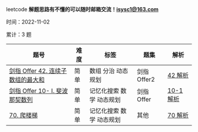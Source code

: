  leetcode
**解题思路有不懂的可以随时邮箱交流！isysc1@163.com**

时间：2022-11-02

累计：3 题 


|     题号                            | 难度 |             标签               | 题集|  解析|
| ------------                        | ---  | ------------------------------- |------------|---------
| [剑指 Offer 42. 连续子数组的最大和](https://leetcode.cn/problems/lian-xu-zi-shu-zu-de-zui-da-he-lcof/)     |                简单 |数组 分治 动态规划 | 剑指Offer2 | [42 解析](https://github.com/isysc1/leetcode/blob/master/src/main/java/leetcode/love/offer2/Solution42.java)
| [剑指 Offer 10- I. 斐波那契数列](https://leetcode.cn/problems/fei-bo-na-qi-shu-lie-lcof/)     |                简单 |记忆化搜索 数学 动态规划 | 剑指Offer | [10-1 解析](https://github.com/isysc1/leetcode/blob/master/src/main/java/leetcode/love/offer1/Solution10.java)
| [70. 爬楼梯](https://leetcode.cn/problems/climbing-stairs/submissions/)     |                简单 |记忆化搜索 数学 动态规划 | 其他 | [70 解析](https://github.com/isysc1/leetcode/blob/master/src/main/java/leetcode/love/other/Solution74.java)
